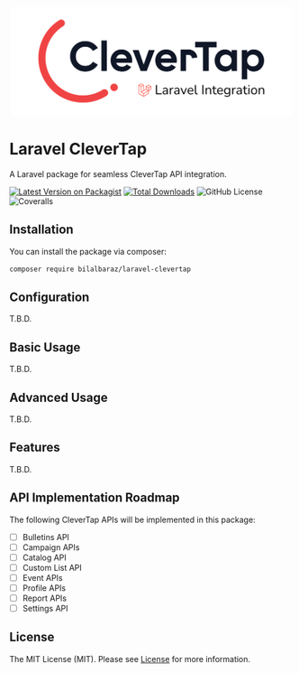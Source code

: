 <p align="center">
  <img src="./docs/laravel-clevertap.png" width="500" height="auto" alt="Laravel CleverTap">
</p>

# Laravel CleverTap

A Laravel package for seamless CleverTap API integration.

[![Latest Version on Packagist](https://img.shields.io/packagist/v/bilalbaraz/laravel-clevertap.svg?style=flat-square)](https://packagist.org/packages/bilalbaraz/laravel-clevertap)
[![Total Downloads](https://img.shields.io/packagist/dt/bilalbaraz/laravel-clevertap.svg?style=flat-square)](https://packagist.org/packages/bilalbaraz/laravel-clevertap)
![GitHub License](https://img.shields.io/github/license/bilalbaraz/laravel-clevertap?style=flat-square)
![Coveralls](https://img.shields.io/coverallsCoverage/github/bilalbaraz/laravel-clevertap?style=flat-square)

## Installation

You can install the package via composer:

```bash
composer require bilalbaraz/laravel-clevertap
```

## Configuration

T.B.D.

## Basic Usage

T.B.D.

## Advanced Usage

T.B.D.

## Features

T.B.D.

## API Implementation Roadmap

The following CleverTap APIs will be implemented in this package:

- [ ] Bulletins API
- [ ] Campaign APIs
- [ ] Catalog API
- [ ] Custom List API
- [ ] Event APIs
- [ ] Profile APIs
- [ ] Report APIs
- [ ] Settings API

## License

The MIT License (MIT). Please see [License](LICENSE.md) for more information.